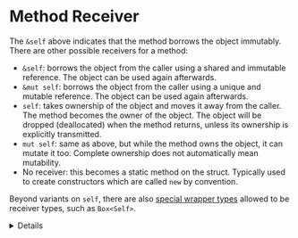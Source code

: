 # Method Receiver

The `&self` above indicates that the method borrows the object immutably. There
are other possible receivers for a method:

* `&self`: borrows the object from the caller using a shared and immutable
  reference. The object can be used again afterwards.
* `&mut self`: borrows the object from the caller using a unique and mutable
  reference. The object can be used again afterwards.
* `self`: takes ownership of the object and moves it away from the caller. The
  method becomes the owner of the object. The object will be dropped (deallocated)
  when the method returns, unless its ownership is explicitly
  transmitted.
* `mut self`: same as above, but while the method owns the object, it can
  mutate it too. Complete ownership does not automatically mean mutability.
* No receiver: this becomes a static method on the struct. Typically used to
  create constructors which are called `new` by convention.

Beyond variants on `self`, there are also
[special wrapper types](https://doc.rust-lang.org/reference/special-types-and-traits.html)
allowed to be receiver types, such as `Box<Self>`.

<details>

Consider emphasizing "shared and immutable" and "unique and mutable". These constraints always come
together in Rust due to borrow checker rules, and `self` is no exception. It isn't possible to
reference a struct from multiple locations and call a mutating (`&mut self`) method on it.

</details>
